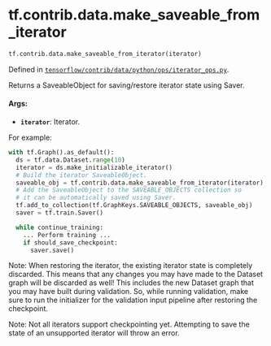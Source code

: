 <div itemscope itemtype="http://developers.google.com/ReferenceObject">
<meta itemprop="name" content="tf.contrib.data.make_saveable_from_iterator" />
<meta itemprop="path" content="Stable" />
</div>

# tf.contrib.data.make_saveable_from_iterator

``` python
tf.contrib.data.make_saveable_from_iterator(iterator)
```



Defined in [`tensorflow/contrib/data/python/ops/iterator_ops.py`](https://www.tensorflow.org/code/tensorflow/contrib/data/python/ops/iterator_ops.py).

Returns a SaveableObject for saving/restore iterator state using Saver.

#### Args:

* <b>`iterator`</b>: Iterator.

For example:

```python
with tf.Graph().as_default():
  ds = tf.data.Dataset.range(10)
  iterator = ds.make_initializable_iterator()
  # Build the iterator SaveableObject.
  saveable_obj = tf.contrib.data.make_saveable_from_iterator(iterator)
  # Add the SaveableObject to the SAVEABLE_OBJECTS collection so
  # it can be automatically saved using Saver.
  tf.add_to_collection(tf.GraphKeys.SAVEABLE_OBJECTS, saveable_obj)
  saver = tf.train.Saver()

  while continue_training:
    ... Perform training ...
    if should_save_checkpoint:
      saver.save()
```

Note: When restoring the iterator, the existing iterator state is completely
discarded. This means that any changes you may have made to the Dataset
graph will be discarded as well! This includes the new Dataset graph
that you may have built during validation. So, while running validation,
make sure to run the initializer for the validation input pipeline after
restoring the checkpoint.

Note: Not all iterators support checkpointing yet. Attempting to save the
state of an unsupported iterator will throw an error.
